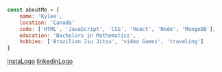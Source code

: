 <!-- - 👋 Hi, I’m @kyleebm
- 👀 I’m interested in ...
- 🌱 I’m currently learning ...
- 💞️ I’m looking to collaborate on ...
- 📫 How to reach me ...

kyleebm/kyleebm is a ✨ special ✨ repository because its `README.md` (this file) appears on your GitHub profile.
You can click the Preview link to take a look at your changes. -->

```javascript
const aboutMe = {
    name: 'Kylee',
    location: 'Canada'
    code: ['HTML', 'JavaScript', 'CSS', 'React', 'Node', 'MongoDB'],
    education: 'Bachelors in Mathematics',
    hobbies: ['Brazilian Jiu Jitsu', 'video Games', 'traveling'] 
}   
```


[instaLogo]:(../images/instagram.png)
[linkedinLogo]:(../images/linkedin.png) 

[instaLogo](https://www.instagram.com/kboiceym/) 
[linkedinLogo](https://www.linkedin.com/in/kylee-boicey-macdonald-b0210923a/)
